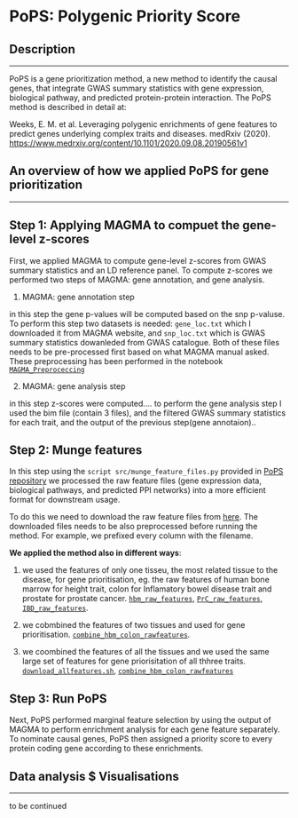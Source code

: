# PoPS: Polygenic Priority Score 

## Description
* * *
PoPS is a gene prioritization method, a new method to identify the causal genes, that integrate GWAS summary statistics with gene expression, biological pathway, and predicted protein-protein interaction.
The PoPS method is described in detail at: 

Weeks, E. M. et al. Leveraging polygenic enrichments of gene features to predict genes underlying complex traits and diseases. medRxiv (2020).
https://www.medrxiv.org/content/10.1101/2020.09.08.20190561v1


## An overview of how we applied PoPS for gene prioritization
* * *
 

 
## Step 1: Applying MAGMA to compuet the gene-level z-scores

First, we applied MAGMA to compute gene-level z-scores from GWAS summary statistics and an LD reference panel. To compute z-scores we performed two steps of MAGMA: gene annotation, and gene analysis.  

1. MAGMA: gene annotation step

in this step the gene p-values will be computed based on the snp p-valuse. To perform this step two datasets is needed: ``` gene_loc.txt ``` which I downloaded it from MAGMA website, and ``` snp_loc.txt ``` which is GWAS summary statistics dowanleded from GWAS catalogue. Both of these files needs to be pre-processed first based on what MAGMA manual asked. These preprocessing has been performed in the notebook [```MAGMA_Preproceccing```](https://github.com/molgenis/benchmark-gwas-prio/tree/main/prioritization_methods/MAGMA)


2. MAGMA: gene analysis step

in this step  z-scores were computed....
to perform the gene analysis step I used the bim file (contain 3 files), and the filtered GWAS summary statistics for each trait, and the output of the previous step(gene annotaion).. 

## Step 2: Munge features

In this step using the ```script src/munge_feature_files.py``` provided in [PoPS repository](https://github.com/FinucaneLab/pops) we processed the raw feature files (gene expression data, biological 
pathways, and predicted PPI networks) into a more efficient format for downstream usage. 

To do this we need to download the raw feature files from [here](https://github.com/FinucaneLab/gene_features).
The downloaded files needs to be also preprocessed before running the method. For example, we prefixed every column with the filename. 

**We applied the method also in different ways**: 

1. we used the features of only one tisseu, the most related tissue to the disease, for gene prioritisation, eg. the raw features of human bone marrow for height trait, colon for Inflamatory bowel disease trait and prostate for prostate cancer. [```hbm_raw_features```](https://github.com/molgenis/benchmark-gwas-prio/blob/main/prioritization_methods/PoPS/hbn_raw_features.ipynb), [```PrC_raw_features```](https://github.com/molgenis/benchmark-gwas-prio/blob/main/prioritization_methods/PoPS/PrC_raw_features.ipynb), [```IBD_raw_features```](https://github.com/molgenis/benchmark-gwas-prio/blob/main/prioritization_methods/PoPS/IBD_raw_features.ipynb).


2. we cobmbined the features of two tissues and used for gene prioritisation. [```combine_hbm_colon_rawfeatures```](https://github.com/molgenis/benchmark-gwas-prio/blob/main/prioritization_methods/PoPS/Combine%20hbm_colon_rawfeatures.py).  
3. we coombined the features of all the tissues and we used the same large set of features for gene priorisitation of all thhree traits. [```download_allfeatures.sh```](https://github.com/molgenis/benchmark-gwas-prio/blob/main/prioritization_methods/PoPS/download_features.sh), [```combine_hbm_colon_rawfeatures```](https://github.com/molgenis/benchmark-gwas-prio/blob/main/prioritization_methods/PoPS/rename_file_contents.py) 
 
## Step 3: Run PoPS
 
Next, PoPS performed marginal feature selection by using the output of MAGMA to perform enrichment analysis for each gene feature separately. 
To nominate causal genes, PoPS then assigned a priority score to every protein coding gene according to these enrichments. 



## Data analysis $ Visualisations
* * *
   to be continued



